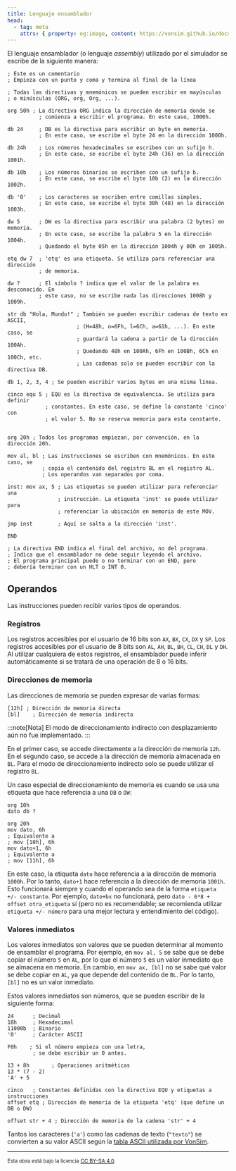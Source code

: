```yaml
---
title: Lenguaje ensamblador
head:
  - tag: meta
    attrs: { property: og:image, content: https://vonsim.github.io/docs/og/cpu/assembly.png }
---
```


El lenguaje ensamblador (o lenguaje _assembly_) utilizado por el simulador se escribe de la siguiente manera:

```vonsim
; Este es un comentario
; Empieza con un punto y coma y termina al final de la línea

; Todas las directivas y mnemónicos se pueden escribir en mayúsculas
; o minúsculas (ORG, org, Org, ...).

org 50h ; La directiva ORG indica la dirección de memoria donde se
          ; comienza a escribir el programa. En este caso, 1000h.

db 24     ; DB es la directiva para escribir un byte en memoria.
          ; En este caso, se escribe el byte 24 en la dirección 1000h.

db 24h    ; Los números hexadecimales se escriben con un sufijo h.
          ; En este caso, se escribe el byte 24h (36) en la dirección 1001h.

db 10b    ; Los números binarios se escriben con un sufijo b.
          ; En este caso, se escribe el byte 10b (2) en la dirección 1002h.

db '0'    ; Los caracteres se escriben entre comillas simples.
          ; En este caso, se escribe el byte 30h (48) en la dirección 1003h.

dw 5      ; DW es la directiva para escribir una palabra (2 bytes) en memoria.
          ; En este caso, se escribe la palabra 5 en la dirección 1004h.
          ; Quedando el byte 05h en la dirección 1004h y 00h en 1005h.

etq dw 7  ; 'etq' es una etiqueta. Se utiliza para referenciar una dirección
          ; de memoria.

dw ?      ; El símbolo ? indica que el valor de la palabra es desconocido. En
          ; este caso, no se escribe nada las direcciones 1008h y 1009h.

str db "Hola, Mundo!" ; También se pueden escribir cadenas de texto en ASCII,
                      ; (H=48h, o=6Fh, l=6Ch, a=61h, ...). En este caso, se
                      ; guardará la cadena a partir de la dirección 100Ah.
                      ; Quedando 48h en 100Ah, 6Fh en 100Bh, 6Ch en 100Ch, etc.
                      ; Las cadenas solo se pueden escribir con la directiva DB.

db 1, 2, 3, 4 ; Se pueden escribir varios bytes en una misma línea.

cinco equ 5 ; EQU es la directiva de equivalencia. Se utiliza para definir
            ; constantes. En este caso, se define la constante 'cinco' con
            ; el valor 5. No se reserva memoria para esta constante.


org 20h ; Todos los programas empiezan, por convención, en la dirección 20h.

mov al, bl ; Las instrucciones se escriben con mnemónicos. En este caso, se
           ; copia el contenido del registro BL en el registro AL.
           ; Los operandos van separados por coma.

inst: mov ax, 5 ; Las etiquetas se pueden utilizar para referenciar una
                ; instrucción. La etiqueta 'inst' se puede utilizar para
                ; referenciar la ubicación en memoria de este MOV.

jmp inst        ; Aquí se salta a la dirección 'inst'.

END

; La directiva END indica el final del archivo, no del programa.
; Indica que el ensamblador no debe seguir leyendo el archivo.
; El programa principal puede o no terminar con un END, pero
; debería terminar con un HLT o INT 0.
```

## Operandos

Las instrucciones pueden recibir varios tipos de operandos.

### Registros

Los registros accesibles por el usuario de 16 bits son `AX`, `BX`, `CX`, `DX` y `SP`. Los registros accesibles por el usuario de 8 bits son `AL`, `AH`, `BL`, `BH`, `CL`, `CH`, `DL` y `DH`. Al utilizar cualquiera de estos registros, el ensamblador puede inferir automáticamente si se tratará de una operación de 8 o 16 bits.

### Direcciones de memoria

Las direcciones de memoria se pueden expresar de varias formas:

```vonsim
[12h] ; Dirección de memoria directa
[bl]    ; Dirección de memoria indirecta
```

:::note[Nota]
El modo de direccionamiento indirecto con desplazamiento aún no fue implementado.
:::

En el primer caso, se accede directamente a la dirección de memoria `12h`. En el segundo caso, se accede a la dirección de memoria almacenada en `BL`. Para el modo de direccionamiento indirecto solo se puede utilizar el registro `BL`. 

Un caso especial de direccionamiento de memoria es cuando se usa una etiqueta que hace referencia a una `DB` o `DW`:

```vonsim
org 10h
dato db ?

org 20h
mov dato, 6h
; Equivalente a
; mov [10h], 6h
mov dato+1, 6h
; Equivalente a
; mov [11h], 6h
```

En este caso, la etiqueta `dato` hace referencia a la dirección de memoria `1000h`. Por lo tanto, `dato+1` hace referencia a la dirección de memoria `1001h`. Esto funcionará siempre y cuando el operando sea de la forma `etiqueta +/- constante`. Por ejemplo, `dato+bx` no funcionará, pero `dato - 6*8 + offset otra_etiqueta` sí (pero no es recomendable; se recomienda utilizar `etiqueta +/- número` para una mejor lectura y entendimiento del código).

### Valores inmediatos

Los valores inmediatos son valores que se pueden determinar al momento de ensamblar el programa. Por ejemplo, en `mov al, 5` se sabe que se debe copiar el número `5` en `AL`, por lo que el número `5` es un valor inmediato que se almacena en memoria. En cambio, en `mov ax, [bl]` no se sabe qué valor se debe copiar en `AL`, ya que depende del contenido de `BL`. Por lo tanto, `[bl]` no es un valor inmediato.

Estos valores inmediatos son números, que se pueden escribir de la siguiente forma:

```vonsim
24      ; Decimal
18h     ; Hexadecimal
11000b  ; Binario
'0'     ; Carácter ASCII

F0h    ; Si el número empieza con una letra,
        ; se debe escribir un 0 antes.

13 + 8h       ; Operaciones aritméticas
13 * (7 - 2)
'A' + 5

cinco   ; Constantes definidas con la directiva EQU y etiquetas a instrucciones
offset etq ; Dirección de memoria de la etiqueta 'etq' (que define un DB o DW)

offset str + 4 ; Dirección de memoria de la cadena 'str' + 4
```

Tantos los caracteres (`'a'`) como las cadenas de texto (`"texto"`) se convierten a su valor ASCII según la [tabla ASCII utilizada por VonSim](/docs/reference/ascii/).

---

<small>Esta obra está bajo la licencia <a target="_blank" rel="license noopener noreferrer" href="http://creativecommons.org/licenses/by-sa/4.0/">CC BY-SA 4.0</a>.</small>
